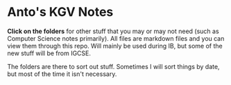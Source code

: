 # Anto's KGV Notes

**Click on the folders** for other stuff that you may or may not need (such as Computer Science notes primarily). All files are markdown files and you can view them through this repo. Will mainly be used during IB, but some of the new stuff will be from IGCSE.

The folders are there to sort out stuff. Sometimes I will sort things by date, but most of the time it isn't necessary.
